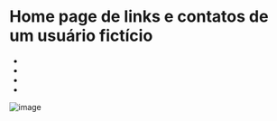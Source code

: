 # Home page de links e contatos de um usuário fictício
*
*
*
*
![image](https://user-images.githubusercontent.com/84939122/197422519-59266d4e-c76e-41d2-ad16-935b409fc521.png)
